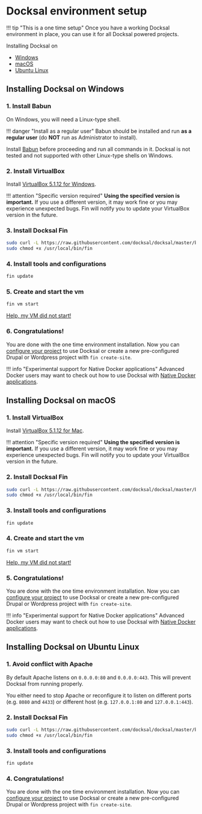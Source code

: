 # Docksal environment setup

!!! tip "This is a one time setup"
    Once you have a working Docksal environment in place, you can use it for all Docksal powered projects.

Installing Docksal on

- [Windows](#windows)
- [macOS](#macos)
- [Ubuntu Linux](#linux)

<a name="windows"></a>
## Installing Docksal on Windows

### 1. Install Babun

On Windows, you will need a Linux-type shell.

!!! danger "Install as a regular user"
    Babun should be installed and run **as a regular user** (do **NOT** run as Administrator to install).

Install [Babun](http://babun.github.io/) before proceeding and run all commands in it.
Docksal is not tested and not supported with other Linux-type shells on Windows.

### 2. Install VirtualBox

Install [VirtualBox 5.1.12 for Windows](http://download.virtualbox.org/virtualbox/5.1.12/VirtualBox-5.1.12-112440-Win.exe).

!!! attention "Specific version required"
    **Using the specified version is important.** If you use a different version, it may work fine or you may experience unexpected bugs. Fin will notify you to update your VirtualBox version in the future.

### 3. Install Docksal Fin

```bash
sudo curl -L https://raw.githubusercontent.com/docksal/docksal/master/bin/fin -o /usr/local/bin/fin && \
sudo chmod +x /usr/local/bin/fin
```

### 4. Install tools and configurations

```bash
fin update
```

### 5. Create and start the vm

```bash
fin vm start
```
[Help, my VM did not start!](../troubleshooting.md#failed-creating-docksal-virtual-machine)

### 6. Congratulations!

You are done with the one time environment installation. Now you can [configure your project](../getting-started/project-setup.md) to use Docksal or create a new pre-configured Drupal or Wordpress project with `fin create-site`.

!!! info "Experimental support for Native Docker applications"
    Advanced Docker users may want to check out how to use Docksal with [Native Docker applications](../getting-started/env-setup-native.md).

<a name="macos"></a>
## Installing Docksal on macOS

### 1. Install VirtualBox

Install [VirtualBox 5.1.12 for Mac](http://download.virtualbox.org/virtualbox/5.1.12/VirtualBox-5.1.12-112440-OSX.dmg).

!!! attention "Specific version required"
    **Using the specified version is important.** If you use a different version, it may work fine or you may experience unexpected bugs. Fin will notify you to update your VirtualBox version in the future.

### 2. Install Docksal Fin

```bash
sudo curl -L https://raw.githubusercontent.com/docksal/docksal/master/bin/fin -o /usr/local/bin/fin && \
sudo chmod +x /usr/local/bin/fin
```

### 3. Install tools and configurations

```bash
fin update
```

### 4. Create and start the vm

```bash
fin vm start
```
[Help, my VM did not start!](../troubleshooting.md#failed-creating-docksal-virtual-machine)

### 5. Congratulations!

You are done with the one time environment installation. Now you can [configure your project](../getting-started/project-setup.md) to use Docksal or create a new pre-configured Drupal or Wordpress project with `fin create-site`.

!!! info "Experimental support for Native Docker applications"
    Advanced Docker users may want to check out how to use Docksal with [Native Docker applications](../getting-started/env-setup-native.md).

<a name="linux"></a>
## Installing Docksal on Ubuntu Linux

### 1. Avoid conflict with Apache

By default Apache listens on `0.0.0.0:80` and `0.0.0.0:443`. This will prevent Docksal from running properly.

You either need to stop Apache or reconfigure it to listen on different ports (e.g. `8080` and `4433`) or different host (e.g. `127.0.0.1:80` and `127.0.0.1:443`).

### 2. Install Docksal Fin

```bash
sudo curl -L https://raw.githubusercontent.com/docksal/docksal/master/bin/fin -o /usr/local/bin/fin && \
sudo chmod +x /usr/local/bin/fin
```

### 3. Install tools and configurations

```bash
fin update
```

### 4. Congratulations!

You are done with the one time environment installation. Now you can [configure your project](../getting-started/project-setup.md) to use Docksal or create a new pre-configured Drupal or Wordpress project with `fin create-site`.
